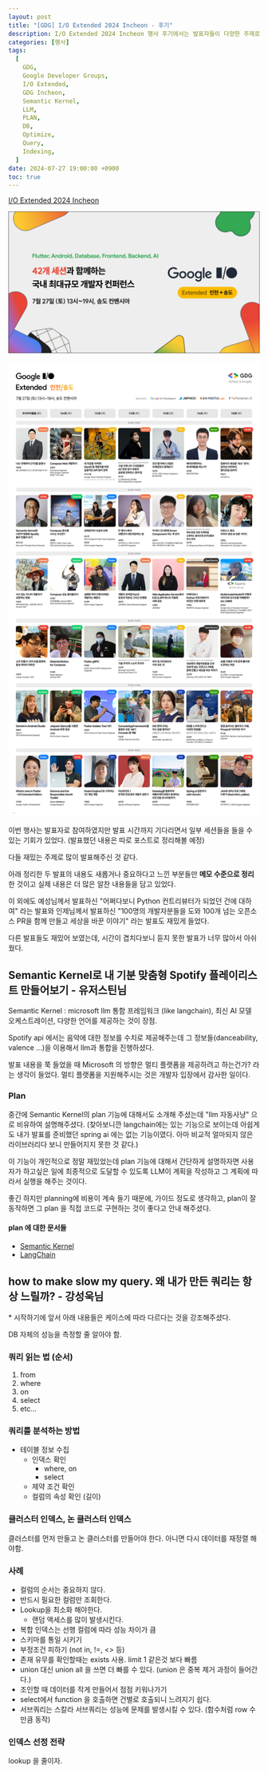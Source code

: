 ```yaml
---
layout: post
title: "[GDG] I/O Extended 2024 Incheon - 후기"
description: I/O Extended 2024 Incheon 행사 후기에서는 발표자들이 다양한 주제로 흥미로운 세션을 진행했으며, 특히 Semantic Kernel을 활용한 맞춤형 Spotify 플레이리스트 생성과 쿼리 최적화에 대한 강연이 주목받았다. Semantic Kernel은 Microsoft의 LLM 오케스트레이션 프레임워크로, 사용자가 원하는 목표에 도달할 수 있도록 계획을 작성해주는 기능이 특징이다. 강성욱님의 발표에서는 데이터베이스 쿼리 성능을 높이는 방법과 인덱스 선정 전략에 대한 유용한 팁이 공유되었으며, 쿼리 분석 및 최적화의 중요성이 강조되었다.
categories: [행사]
tags:
  [
    GDG,
    Google Developer Groups,
    I/O Extended,
    GDG Incheon,
    Semantic Kernel,
    LLM,
    PLAN,
    DB,
    Optimize,
    Query,
    Indexing,
  ]
date: 2024-07-27 19:00:00 +0900
toc: true
---
```


[I/O Extended 2024 Incheon](https://festa.io/events/5477)

![banner](/assets/images/2024-07-27-google-ioex-24/banner.png)

![sessions.jpg](/assets/images/2024-07-27-google-ioex-24/sessions.jpg)

이번 행사는 발표자로 참여하였지만 발표 시간까지 기다리면서 일부 세션들을 들을 수 있는 기회가 있었다. (발표했던 내용은 따로 포스트로 정리해볼 예정)

다들 재밌는 주제로 많이 발표해주신 것 같다.

아래 정리한 두 발표의 내용도 새롭거나 중요하다고 느낀 부분들만 **메모 수준으로 정리**한 것이고 실제 내용은 더 많은 알찬 내용들을 담고 있었다.

이 외에도 예성님께서 발표하신 "어쩌다보니 Python 컨트리뷰터가 되었던 건에 대하여" 라는 발표와 인제님께서 발표하신 "100명의 개발자분들을 도와 100개 넘는 오픈소스 PR을 함께 만들고 세상을 바꾼 이야기" 라는 발표도 재밌게 들었다.

다른 발표들도 재밌어 보였는데, 시간이 겹치다보니 듣지 못한 발표가 너무 많아서 아쉬웠다.

## Semantic Kernel로 내 기분 맞춤형 Spotify 플레이리스트 만들어보기 - 유저스틴님

Semantic Kernel : microsoft llm 통함 프레임워크 (like langchain), 최신 AI 모델 오케스트레이션, 다양한 언어를 제공하는 것이 장점.

Spotify api 에서는 음악에 대한 정보를 수치로 제공해주는데 그 정보들(danceability, valence ...)을 이용해서 llm과 통합을 진행하셨다.

발표 내용을 쭉 들었을 때 Microsoft 의 방향은 멀티 플랫폼을 제공하려고 하는건가? 라는 생각이 들었다. 멀티 플랫폼을 지원해주시는 것은 개발자 입장에서 감사한 일이다.

### Plan

중간에 Semantic Kernel의 plan 기능에 대해서도 소개해 주셨는데 "llm 자동사냥" 으로 비유하여 설명해주셨다.
(찾아보니깐 langchain에는 있는 기능으로 보이는데 아쉽게도 내가 발표를 준비했던 spring ai 에는 없는 기능이였다. 아마 비교적 얼마되지 않은 라이브러리다 보니 만들어지지 못한 것 같다.)

이 기능이 개인적으로 정말 재밌었는데 plan 기능에 대해서 간단하게 설명하자면 사용자가 하고싶은 일에 최종적으로 도달할 수 있도록 LLM이 계획을 작성하고 그 계획에 따라서 실행을 해주는 것이다.

좋긴 하지만 planning에 비용이 계속 들기 때문에, 가이드 정도로 생각하고, plan이 잘 동작하면 그 plan 을 직접 코드로 구현하는 것이 좋다고 안내 해주셨다.

#### plan 에 대한 문서들

- [Semantic Kernel](https://learn.microsoft.com/en-us/semantic-kernel/concepts/planning?pivots=programming-language-csharp)
- [LangChain](https://js.langchain.com/v0.1/docs/modules/agents/agent_types/plan_and_execute/)

## how to make slow my query. 왜 내가 만든 쿼리는 항상 느릴까? - 강성욱님

\* 시작하기에 앞서 아래 내용들은 케이스에 따라 다르다는 것을 강조해주셨다.

DB 자체의 성능을 측정할 줄 알아야 함.

### 쿼리 읽는 법 (순서)

1. from
2. where
3. on
4. select
5. etc...

### 쿼리를 분석하는 방법

- 테이블 정보 수집
  - 인덱스 확인
    - where, on
    - select
  - 제약 조건 확인
  - 컬럼의 속성 확인 (길이)

### 클러스터 인덱스, 논 클러스터 인덱스

클러스터를 먼저 만들고 논 클러스터를 만들어야 한다.
아니면 다시 데이터를 재정렬 해야함.

### 사례

- 컬럼의 순서는 중요하지 않다.
- 반드시 필요한 컬럼만 조회한다.
- Lookup을 최소화 해야한다.
  - 랜덤 액세스를 많이 발생시킨다.
- 복합 인덱스는 선행 컬럼에 따라 성능 차이가 큼
- 스키마를 통일 시키기
- 부정조건 피하기 (not in, !=, <> 등)
- 존재 유무를 확인할때는 exists 사용. limit 1 같은것 보다 빠름
- union 대신 union all 을 쓰면 더 빠를 수 있다. (union 은 중복 제거 과정이 들어간다.)
- 조인할 때 데이터를 작게 만들어서 점점 키워나가기
- select에서 function 을 호출하면 건별로 호출되니 느려지기 쉽다.
- 서브쿼리는 스칼라 서브쿼리는 성능에 문제를 발생시킬 수 있다. (함수처럼 row 수 만큼 동작)

### 인덱스 선정 전략

lookup 을 줄이자.

